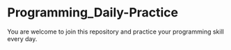 # Programming_Daily-Practice
 You are welcome to join this repository and practice your programming skill every day.

